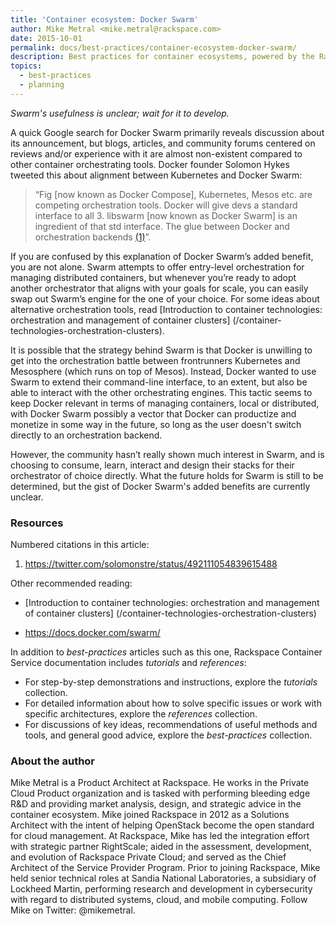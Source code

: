 ```yaml
---
title: 'Container ecosystem: Docker Swarm'
author: Mike Metral <mike.metral@rackspace.com>
date: 2015-10-01
permalink: docs/best-practices/container-ecosystem-docker-swarm/
description: Best practices for container ecosystems, powered by the Rackspace Container Service
topics:
  - best-practices
  - planning
---
```


*Swarm's usefulness is unclear; wait for it to develop.*

A quick Google search for Docker Swarm primarily reveals discussion about
its announcement, but blogs, articles, and community forums centered on
reviews and/or experience with it are almost non-existent compared to
other container orchestrating tools. Docker founder Solomon Hykes
tweeted this about alignment between Kubernetes and Docker Swarm:

> “Fig [now known as Docker Compose], Kubernetes, Mesos etc. are
> competing orchestration tools. Docker will give devs a standard interface to all 3.
> libswarm [now known as Docker Swarm] is an ingredient of that std interface. The
> glue between Docker and orchestration backends [(1)](#resources)”.

If you are confused by this explanation of Docker Swarm’s added benefit,
you are not alone. Swarm attempts to offer entry-level
orchestration for managing distributed containers, but whenever you’re
ready to adopt another orchestrator that aligns with your goals for
scale, you can easily swap out Swarm’s engine for the one of your
choice. For some ideas about alternative orchestration tools, read
[Introduction to container technologies: orchestration and management of container clusters]
(/container-technologies-orchestration-clusters).

It is possible that the strategy behind Swarm is that
Docker is unwilling to get into the orchestration battle between
frontrunners Kubernetes and Mesosphere (which
runs on top of Mesos). Instead, Docker wanted to use Swarm to extend their
command-line interface, to an extent, but also be able to interact with the
other orchestrating engines. This tactic seems to keep
Docker relevant in terms of managing containers, local or
distributed, with Docker Swarm possibly a vector that Docker can productize
and monetize in some way in the future, so long as the user doesn't switch directly to an orchestration backend.

However, the community hasn’t really shown much
interest in Swarm, and is choosing to consume, learn, interact and
design their stacks for their orchestrator of choice directly. What
the future holds for Swarm is still to be determined, but the gist of
Docker Swarm's added benefits are currently unclear.

<a name="resources"></a>
### Resources

Numbered citations in this article:

1. <https://twitter.com/solomonstre/status/492111054839615488>

Other recommended reading:

- [Introduction to container technologies: orchestration and management of container clusters]
(/container-technologies-orchestration-clusters)

- <https://docs.docker.com/swarm/>

In addition to *best-practices* articles such as this one,
Rackspace Container Service documentation includes *tutorials* and *references*:

* For step-by-step demonstrations and instructions, explore the *tutorials* collection.
* For detailed information about how to solve specific issues or work with specific architectures,
  explore the *references* collection.
* For discussions of key ideas, recommendations of useful methods and tools, and
  general good advice, explore the *best-practices* collection.

### About the author

Mike Metral is a Product Architect at Rackspace. He works in the Private Cloud Product organization and is tasked with performing bleeding edge R&D and providing market analysis, design, and strategic advice in the container ecosystem. Mike joined Rackspace in 2012 as a Solutions Architect with the intent of helping OpenStack become the open standard for cloud management. At Rackspace, Mike has led the integration effort with strategic partner RightScale; aided in the assessment, development, and evolution of Rackspace Private Cloud; and served as the Chief Architect of the Service Provider Program. Prior to joining Rackspace, Mike held senior technical roles at Sandia National Laboratories, a subsidiary of Lockheed Martin, performing research and development in cybersecurity with regard to distributed systems, cloud, and mobile computing. Follow Mike on Twitter: @mikemetral.
